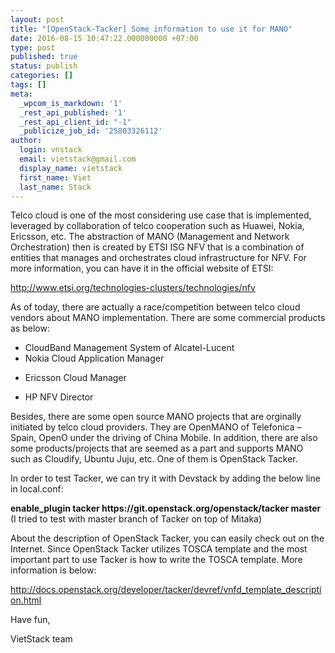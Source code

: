 ```yaml
---
layout: post
title: "[OpenStack-Tacker] Some information to use it for MANO"
date: 2016-08-15 10:47:22.000000000 +07:00
type: post
published: true
status: publish
categories: []
tags: []
meta:
  _wpcom_is_markdown: '1'
  _rest_api_published: '1'
  _rest_api_client_id: "-1"
  _publicize_job_id: '25803326112'
author:
  login: vnstack
  email: vietstack@gmail.com
  display_name: vietstack
  first_name: Viet
  last_name: Stack
---
```

<p>Telco cloud is one of the most considering use case that is implemented, leveraged by collaboration of telco cooperation such as Huawei, Nokia, Ericsson, etc. The abstraction of MANO (Management and Network Orchestration) then is created by ETSI ISG NFV that is a combination of entities that manages and orchestrates cloud infrastructure for NFV. For more information, you can have it in the official website of ETSI:</p>
<p><a href="http://www.etsi.org/technologies-clusters/technologies/nfv">http://www.etsi.org/technologies-clusters/technologies/nfv</a></p>
<p>As of today, there are actually a race/competition between telco cloud vendors about MANO implementation. There are some commercial products as below:</p>
<ul>
<li>CloudBand Management System of Alcatel-Lucent</li>
<li>Nokia Cloud Application Manager</li>
<li>
<p>Ericsson Cloud Manager</p>
</li>
<li>
<p>HP NFV Director</p>
</li>
</ul>
<p>Besides, there are some open source MANO projects that are orginally initiated by telco cloud providers. They are OpenMANO of Telefonica – Spain, OpenO under the driving of China Mobile. In addition, there are also some products/projects that are seemed as a part and supports MANO such as Cloudify, Ubuntu Juju, etc. One of them is OpenStack Tacker.</p>
<p>In order to test Tacker, we can try it with Devstack by adding the below line in local.conf:</p>
<p><strong>enable_plugin tacker https://git.openstack.org/openstack/tacker master</strong> (I tried to test with master branch of Tacker on top of Mitaka)</p>
<p>About the description of OpenStack Tacker, you can easily check out on the Internet. Since OpenStack Tacker utilizes TOSCA template and the most important part to use Tacker is how to write the TOSCA template. More information is below:</p>
<p><a href="http://docs.openstack.org/developer/tacker/devref/vnfd_template_description.html">http://docs.openstack.org/developer/tacker/devref/vnfd_template_description.html</a></p>
<p>Have fun,</p>
<p>VietStack team</p>
